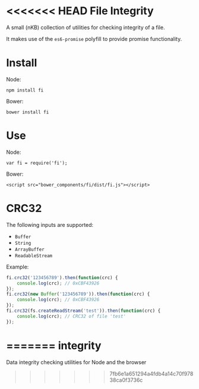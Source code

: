 <<<<<<< HEAD
File Integrity
===

A small (nKB) collection of utilities for checking integrity of a file.

It makes use of the `es6-promise` polyfill to provide promise functionality.

Install
==

Node:

```
npm install fi
```

Bower:

```
bower install fi
```

Use
==

Node:

```
var fi = require('fi');
```

Bower:

```
<script src="bower_components/fi/dist/fi.js"></script>
```

CRC32
==

The following inputs are supported:

- `Buffer`
- `String`
- `ArrayBuffer`
- `ReadableStream`

Example:

```javascript
fi.crc32('123456789').then(function(crc) {
	console.log(crc); // 0xCBF43926
});
fi.crc32(new Buffer('123456789')).then(function(crc) {
	console.log(crc); // 0xCBF43926
});
fi.crc32(fs.createReadStream('test')).then(function(crc) {
	console.log(crc); // CRC32 of file 'test'
});
```
=======
integrity
=========

Data integrity checking utilities for Node and the browser
>>>>>>> 7fb6e1a651294a4fdb4a14c70f97838ca0f3736c
